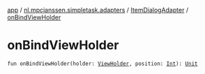 [app](../../index.md) / [nl.mpcjanssen.simpletask.adapters](../index.md) / [ItemDialogAdapter](index.md) / [onBindViewHolder](.)

# onBindViewHolder

`fun onBindViewHolder(holder: `[`ViewHolder`](-view-holder/index.md)`, position: `[`Int`](https://kotlinlang.org/api/latest/jvm/stdlib/kotlin/-int/index.html)`): `[`Unit`](https://kotlinlang.org/api/latest/jvm/stdlib/kotlin/-unit/index.html)